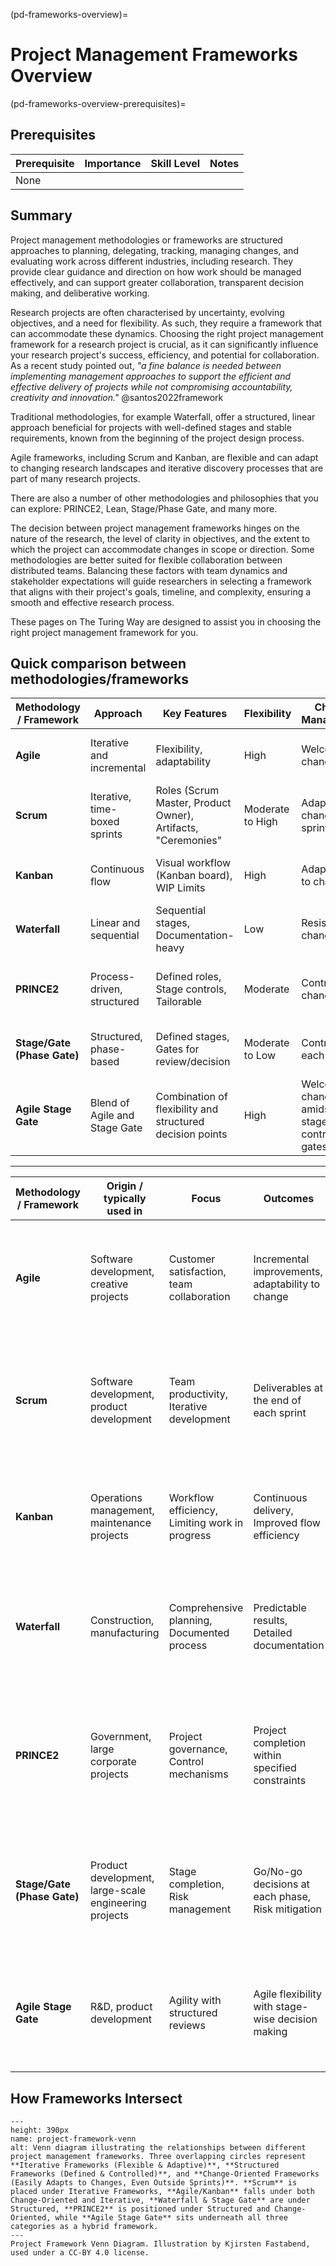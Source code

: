 (pd-frameworks-overview)=
# Project Management Frameworks Overview
(pd-frameworks-overview-prerequisites)=
## Prerequisites
| Prerequisite | Importance | Skill Level | Notes |
| -------------|----------|------|----|
| None |

## Summary 
Project management methodologies or frameworks are structured approaches to planning, delegating, tracking, managing changes, and evaluating work across different industries, including research. 
They provide clear guidance and direction on how work should be managed effectively, and can support greater collaboration, transparent decision making, and deliberative working. 

Research projects are often characterised by uncertainty, evolving objectives, and a need for flexibility.
As such, they require a framework that can accommodate these dynamics.
Choosing the right project management framework for a research project is crucial, as it can significantly influence your research project's success, efficiency, and potential for collaboration.
As a recent study pointed out, _"a fine balance is needed between implementing management approaches to support the efficient and effective delivery of projects while not compromising accountability, creativity and innovation."_ @santos2022framework

Traditional methodologies, for example Waterfall, offer a structured, linear approach beneficial for projects with well-defined stages and stable requirements, known from the beginning of the project design process.

Agile frameworks, including Scrum and Kanban, are flexible and can adapt to changing research landscapes and iterative discovery processes that are part of many research projects.

There are also a number of other methodologies and philosophies that you can explore: PRINCE2, Lean, Stage/Phase Gate, and many more.

The decision between project management frameworks hinges on the nature of the research, the level of clarity in objectives, and the extent to which the project can accommodate changes in scope or direction.
Some methodologies are better suited for flexible collaboration between distributed teams.
Balancing these factors with team dynamics and stakeholder expectations will guide researchers in selecting a framework that aligns with their project's goals, timeline, and complexity, ensuring a smooth and effective research process.

These pages on The Turing Way are designed to assist you in choosing the right project management framework for you.

## Quick comparison between methodologies/frameworks

| **Methodology / Framework** | **Approach** | **Key Features** | **Flexibility** | **Change Management** | **Suitability** | 
|-------------------|-------------------|--------------------------|-------------------|----------------------|-----------------------------------|
| **Agile** | Iterative and incremental | Flexibility, adaptability | High | Welcomes changes | Complex projects with variable requirements | 
| **Scrum** | Iterative, time-boxed sprints | Roles (Scrum Master, Product Owner), Artifacts, "Ceremonies" | Moderate to High | Adapts to changes in sprints | Projects that benefit from regular reassessment | 
| **Kanban** | Continuous flow | Visual workflow (Kanban board), WIP Limits | High | Adapts easily to changes | Work with varying priorities and volume | 
| **Waterfall** | Linear and sequential | Sequential stages, Documentation-heavy | Low | Resistant to changes | Projects with well-defined requirements | 
| **PRINCE2** | Process-driven, structured | Defined roles, Stage controls, Tailorable | Moderate | Controlled changes | Large, complex projects requiring tight control | 
| **Stage/Gate (Phase Gate)** | Structured, phase-based | Defined stages, Gates for review/decision | Moderate to Low | Controlled at each stage | Projects that need regular reviews and checks | 
| **Agile Stage Gate** | Blend of Agile and Stage Gate | Combination of flexibility and structured decision points | High | Welcomes changes amidst stages, controlled gates | Complex projects requiring regular reassessment | 

-----


| **Methodology / Framework** | **Origin / typically used in** | **Focus** | **Outcomes** | **Use in Research Projects** | **Adaptability** |
|------------------------|--------------------------------------------------|--------------------------------------------------|--------------------------------------------------|--------------------------------|----------------------------------------|
| **Agile** |  Software development, creative projects | Customer satisfaction, team collaboration | Incremental improvements, adaptability to change | Highly suitable due to its iterative nature, allowing for frequent reassessment and adaptation as research findings evolve. | Extremely adaptable, can easily integrate new research directions and findings. |
| **Scrum** |   Software development, product development | Team productivity, Iterative development | Deliverables at the end of each sprint | Suitable for research projects that can be broken down into smaller, iterative cycles, with regular reassessment points. | Adaptable within each sprint cycle, but less so between sprints. |
| **Kanban** |  Operations management, maintenance projects | Workflow efficiency, Limiting work in progress | Continuous delivery, Improved flow efficiency | Suitable for ongoing research projects with continuous tasks and shifting priorities. | Highly adaptable to changing priorities and can handle evolving research needs seamlessly. |
| **Waterfall** |  Construction, manufacturing | Comprehensive planning, Documented process | Predictable results, Detailed documentation | Less suitable for research due to its rigid structure and difficulty in accommodating changes once the process has begun. | Low adaptability, not ideal for research projects where requirements and goals may evolve. |
| **PRINCE2** |   Government, large corporate projects | Project governance, Control mechanisms | Project completion within specified constraints | Moderately suitable, especially for large-scale research projects needing stringent control and structured management. | Moderate adaptability, with some flexibility within its structured framework. |
| **Stage/Gate (Phase Gate)** |  Product development, large-scale engineering projects | Stage completion, Risk management | Go/No-go decisions at each phase, Risk mitigation | Moderately suitable for research projects that are large and complex, requiring systematic review at each phase. | Moderate adaptability; changes are generally feasible at specific stages, but less so mid-phase. |
| **Agile Stage Gate** |  R&D, product development | Agility with structured reviews | Agile flexibility with stage-wise decision making | Highly suitable for research, combining the flexibility of Agile with the structured review process of Stage Gate. | Very adaptable, offering the benefits of Agile’s responsiveness with added decision points for reassessment. |

## How Frameworks Intersect
```{figure} ../../figures/project-management-diagram.png
---  
height: 390px  
name: project-framework-venn  
alt: Venn diagram illustrating the relationships between different project management frameworks. Three overlapping circles represent **Iterative Frameworks (Flexible & Adaptive)**, **Structured Frameworks (Defined & Controlled)**, and **Change-Oriented Frameworks (Easily Adapts to Changes, Even Outside Sprints)**. **Scrum** is placed under Iterative Frameworks, **Agile/Kanban** falls under both Change-Oriented and Iterative, **Waterfall & Stage Gate** are under Structured, **PRINCE2** is positioned under Structured and Change-Oriented, while **Agile Stage Gate** sits underneath all three categories as a hybrid framework.  
---  
Project Framework Venn Diagram. Illustration by Kjirsten Fastabend, used under a CC-BY 4.0 license.
